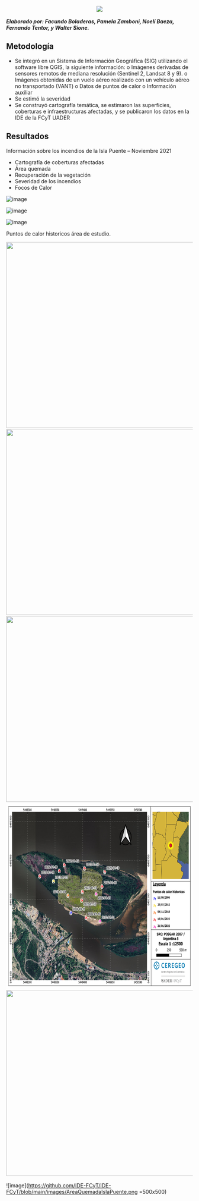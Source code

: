 
<p align="center">
  <img src="https://user-images.githubusercontent.com/85247275/168097844-d99b1414-a65c-4b26-9059-0600c3c05a3e.png" />
</p>

***Elaborado por: Facundo Boladeras, Pamela Zamboni, Noelí Baeza, Fernando Tentor, y Walter Sione.***

## Metodología
 
-	Se integró en un Sistema de Información Geográfica (SIG) utilizando el software libre QGIS, la siguiente información: 
o	Imágenes derivadas de sensores remotos de mediana resolución (Sentinel 2, Landsat 8 y 9).
o	Imágenes obtenidas de un vuelo aéreo realizado con un vehículo aéreo no transportado (VANT)
o	Datos de puntos de calor
o	Información  auxiliar 
-	Se estimó la severidad
-	Se construyó cartografía temática, se estimaron las superficies, coberturas e infraestructuras afectadas, y se publicaron los datos en la IDE de la FCyT UADER
 
 
## Resultados

Información sobre los incendios de la Isla Puente – Noviembre 2021
-	Cartografía de coberturas afectadas 
-	Área quemada 
-	Recuperación de la vegetación
-	Severidad de los incendios 
-	Focos de Calor  


![image](https://user-images.githubusercontent.com/85247275/168096385-06415065-7682-45b0-a403-7be8ed0c9589.png)

![image](https://user-images.githubusercontent.com/85247275/168096449-ca35ccbf-b8e2-48c8-85c0-ec00c4bbce6f.png)

![image](https://user-images.githubusercontent.com/85247275/168096514-a6f98492-9414-4d4c-97d0-adb3c8c87cae.png)



Puntos de calor historicos área de estudio.

<img src="https://github.com/IDE-FCyT/IDE-FCyT/blob/main/images/AreaQuemadaIslaPuente.png" width="700" height="500" />

<img src="https://github.com/IDE-FCyT/IDE-FCyT/blob/main/images/AreaQuemadaIslaPuente_2.png" width="700" height="500" />

<img src="https://github.com/IDE-FCyT/IDE-FCyT/blob/main/images/AreaQuemadaIslaPuente_3.png" width="700" height="500" />

<img src="https://github.com/IDE-FCyT/IDE-FCyT/blob/main/images/AreaQuemadaIslaPuente.jpg" width="700" height="500" />


<img src="https://github.com/IDE-FCyT/IDE-FCyT/blob/main/images/AreaQuemadaIslaPuente.png" width="700" height="500" />

![image](https://github.com/IDE-FCyT/IDE-FCyT/blob/main/images/AreaQuemadaIslaPuente.png =500x500)




